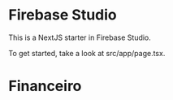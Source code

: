 # Firebase Studio

This is a NextJS starter in Firebase Studio.

To get started, take a look at src/app/page.tsx.
# Financeiro
